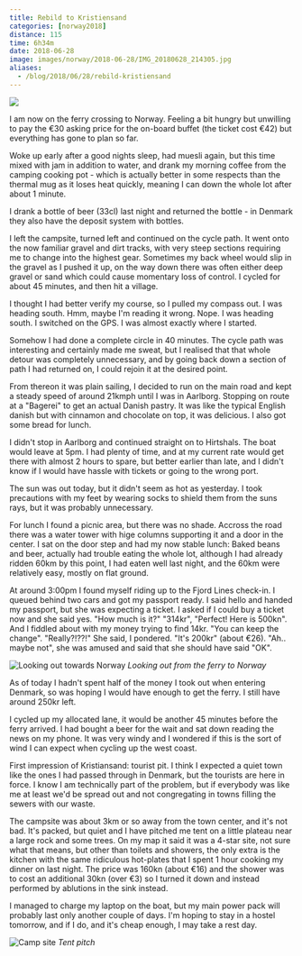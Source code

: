 ```yaml
---
title: Rebild to Kristiensand
categories: [norway2018]
distance: 115
time: 6h34m
date: 2018-06-28
image: images/norway/2018-06-28/IMG_20180628_214305.jpg
aliases:
  - /blog/2018/06/28/rebild-kristiensand
---
```



<img class="image-right" src="/images/norway/2018-06-28/map.png"/>

I am now on the ferry crossing to Norway. Feeling a bit hungry but unwilling
to pay the €30 asking price for the on-board buffet (the ticket cost €42) but
everything has gone to plan so far.

Woke up early after a good nights sleep, had muesli again, but this time mixed
with jam in addition to water, and drank my morning coffee from the camping
cooking pot - which is actually better in some respects than the thermal mug
as it loses heat quickly, meaning I can down the whole lot after about 1 minute.

I drank a bottle of beer (33cl) last night and returned the bottle - in
Denmark they also have the deposit system with bottles.

I left the campsite, turned left and continued on the cycle path. It went onto
the now familiar gravel and dirt tracks, with very steep sections requiring me
to change into the highest gear. Sometimes my back wheel would slip in the
gravel as I pushed it up, on the way down there was often either deep gravel
or sand which could cause momentary loss of control. I cycled for about 45
minutes, and then hit a village.

I thought I had better verify my course, so I pulled my compass out. I was
heading south. Hmm, maybe I'm reading it wrong. Nope. I was heading south. I
switched on the GPS. I was almost exactly where I started.

Somehow I had done a complete circle in 40 minutes. The cycle path was
interesting and certainly made me sweat, but I realised that that whole detour
was completely unnecessary, and by going back down a section of path I had
returned on, I could rejoin it at the desired point.

From thereon it was plain sailing, I decided to run on the main road and
kept a steady speed of around 21kmph until I was in Aarlborg. Stopping on
route at a "Bagerei" to get an actual Danish pastry. It was like the typical
English danish but with cinnamon and chocolate on top, it was delicious. I
also got some bread for lunch.

I didn't stop in Aarlborg and continued straight on to Hirtshals. The boat
would leave at 5pm. I had plenty of time, and at my current rate would get
there with almost 2 hours to spare, but better earlier than late, and I didn't
know if I would have hassle with tickets or going to the wrong port.

The sun was out today, but it didn't seem as hot as yesterday. I took
precautions with my feet by wearing socks to shield them from the suns rays,
but it was probably unnecessary.

For lunch I found a picnic area, but there was no shade. Accross the road
there was a water tower with hige columns supporting it and a door in the
center. I sat on the door step and had my now stable lunch: Baked beans and
beer, actually had trouble eating the whole lot, although I had already ridden
60km by this point, I had eaten well last night, and the 60km were relatively
easy, mostly on flat ground.

At around 3:00pm I found myself riding up to the Fjord Lines check-in. I
queued behind two cars and got my passport ready. I said hello and handed my
passport, but she was expecting a ticket. I asked if I could buy a ticket now
and she said yes. "How much is it?" "314kr", "Perfect! Here is 500kn". And I
fiddled about with my money trying to find 14kr. "You can keep the change".
"Really?!??!" She said, I pondered. "It's 200kr" (about €26). "Ah.. maybe
not", she was amused and said that she should have said "OK".

![Looking out towards Norway](/images/norway/2018-06-28/IMG_20180628_191022.jpg)
*Looking out from the ferry to Norway*

As of today I hadn't spent half of the money I took out when entering Denmark,
so was hoping I would have enough to get the ferry. I still have around 250kr
left.

I cycled up my allocated lane, it would be another 45 minutes before the ferry
arrived. I had bought a beer for the wait and sat down reading the news on my
phone. It was very windy and I wondered if this is the sort of wind I can
expect when cycling up the west coast.

First impression of Kristiansand: tourist pit. I think I expected a quiet town
like the ones I had passed through in Denmark, but the tourists are here in
force. I know I am technically part of the problem, but if everybody was like
me at least we'd be spread out and not congregating in towns filling the
sewers with our waste.

The campsite was about 3km or so away from the town center, and it's not bad.
It's packed, but quiet and I have pitched me tent on a little plateau near a
large rock and some trees. On my map it said it was a 4-star site, not sure
what that means, but other than toilets and showers, the only extra is the
kitchen with the same ridiculous hot-plates that I spent 1 hour cooking my
dinner on last night. The price was 160kn (about €16) and the shower was to
cost an additional 30kn (over €3) so I turned it down and instead performed by
ablutions in the sink instead.

I managed to charge my laptop on the boat, but my main power pack will probably
last only another couple of days. I'm hoping to stay in a hostel tomorrow, and
if I do, and it's cheap enough, I may take a rest day.

![Camp site](/images/norway/2018-06-28/IMG_20180628_214305.jpg)
*Tent pitch*
